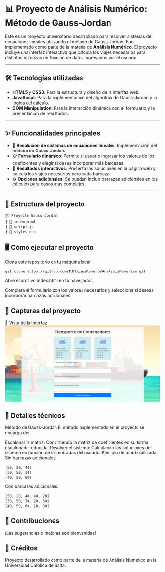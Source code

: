 # 📊 Proyecto de Análisis Numérico: Método de Gauss-Jordan

Este es un proyecto universitario desarrollado para resolver sistemas de ecuaciones lineales utilizando el método de Gauss-Jordan. Fue implementado como parte de la materia de **Análisis Numérico**. El proyecto incluye una interfaz interactiva que calcula los viajes necesarios para distintas barcazas en función de datos ingresados por el usuario.

---

## 🛠️ Tecnologías utilizadas
- **HTML5** y **CSS3**: Para la estructura y diseño de la interfaz web.
- **JavaScript**: Para la implementación del algoritmo de Gauss-Jordan y la lógica del cálculo.
- **DOM Manipulation**: Para la interacción dinámica con el formulario y la presentación de resultados.

---

## ✨ Funcionalidades principales
- 📌 **Resolución de sistemas de ecuaciones lineales**: Implementación del método de Gauss-Jordan.
- 📋 **Formulario dinámico**: Permite al usuario ingresar los valores de los coeficientes y elegir si desea incorporar más barcazas.
- 🔄 **Resultados interactivos**: Presenta las soluciones en la página web y calcula los viajes necesarios para cada barcaza.
- ⚙️ **Opciones adicionales**: Se pueden incluir barcazas adicionales en los cálculos para casos más complejos.

---

## 📂 Estructura del proyecto
```plaintext
📦 Proyecto Gauss-Jordan
┣ 📜 index.html
┣ 📜 script.js
┣ 📜 styles.css
```

## 🖥️ Cómo ejecutar el proyecto
Clona este repositorio en tu máquina local:

```plaintext
git clone https://github.com/FJMoisesRomero/AnalisisNumerico.git

```
Abre el archivo index.html en tu navegador.

Completa el formulario con los valores necesarios y selecciona si deseas incorporar barcazas adicionales.

## 📸 Capturas del proyecto
🌟 Vista de la Interfaz
![Vista previa](image.png)

## 🔬 Detalles técnicos
Método de Gauss-Jordan
El método implementado en el proyecto se encarga de:

Escalonar la matriz: Convirtiendo la matriz de coeficientes en su forma escalonada reducida.
Resolver el sistema: Calculando las soluciones del sistema en función de las entradas del usuario.
Ejemplo de matriz utilizada:
Sin barcazas adicionales:
```plaintext
[50, 20, 40]
[30, 50, 30]
[40, 50, 60]
```
Con barcazas adicionales:
```plaintext
[50, 20, 40, 40, 20]
[30, 50, 30, 20, 60]
[40, 50, 60, 10, 30]
```
## 🤝 Contribuciones

¡Las sugerencias o mejoras son bienvenidas! 

## 🏫 Créditos
Proyecto desarrollado como parte de la materia de Análisis Numérico en la Universidad Católica de Salta.
